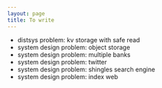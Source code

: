 ```yaml
---
layout: page
title: To write
---
```


- distsys problem: kv storage with safe read
- system design problem: object storage
- system design problem: multiple banks
- system design problem: twitter
- system design problem: shingles search engine
- system design problem: index web

